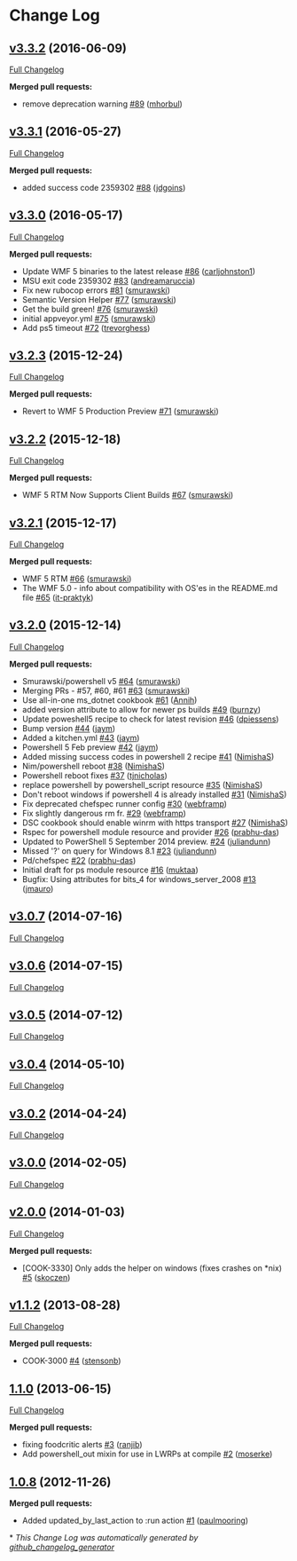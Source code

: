# Change Log

## [v3.3.2](https://github.com/chef-cookbooks/powershell/tree/v3.3.2) (2016-06-09)
[Full Changelog](https://github.com/chef-cookbooks/powershell/compare/v3.3.1...v3.3.2)

**Merged pull requests:**

- remove deprecation warning [\#89](https://github.com/chef-cookbooks/powershell/pull/89) ([mhorbul](https://github.com/mhorbul))

## [v3.3.1](https://github.com/chef-cookbooks/powershell/tree/v3.3.1) (2016-05-27)
[Full Changelog](https://github.com/chef-cookbooks/powershell/compare/v3.3.0...v3.3.1)

**Merged pull requests:**

- added success code 2359302 [\#88](https://github.com/chef-cookbooks/powershell/pull/88) ([jdgoins](https://github.com/jdgoins))

## [v3.3.0](https://github.com/chef-cookbooks/powershell/tree/v3.3.0) (2016-05-17)
[Full Changelog](https://github.com/chef-cookbooks/powershell/compare/v3.2.3...v3.3.0)

**Merged pull requests:**

- Update WMF 5 binaries to the latest release [\#86](https://github.com/chef-cookbooks/powershell/pull/86) ([carljohnston1](https://github.com/carljohnston1))
- MSU exit code 2359302 [\#83](https://github.com/chef-cookbooks/powershell/pull/83) ([andreamaruccia](https://github.com/andreamaruccia))
- Fix new rubocop errors [\#81](https://github.com/chef-cookbooks/powershell/pull/81) ([smurawski](https://github.com/smurawski))
- Semantic Version Helper [\#77](https://github.com/chef-cookbooks/powershell/pull/77) ([smurawski](https://github.com/smurawski))
- Get the build green! [\#76](https://github.com/chef-cookbooks/powershell/pull/76) ([smurawski](https://github.com/smurawski))
- initial appveyor.yml [\#75](https://github.com/chef-cookbooks/powershell/pull/75) ([smurawski](https://github.com/smurawski))
- Add ps5 timeout [\#72](https://github.com/chef-cookbooks/powershell/pull/72) ([trevorghess](https://github.com/trevorghess))

## [v3.2.3](https://github.com/chef-cookbooks/powershell/tree/v3.2.3) (2015-12-24)
[Full Changelog](https://github.com/chef-cookbooks/powershell/compare/v3.2.2...v3.2.3)

**Merged pull requests:**

- Revert to WMF 5 Production Preview [\#71](https://github.com/chef-cookbooks/powershell/pull/71) ([smurawski](https://github.com/smurawski))

## [v3.2.2](https://github.com/chef-cookbooks/powershell/tree/v3.2.2) (2015-12-18)
[Full Changelog](https://github.com/chef-cookbooks/powershell/compare/v3.2.1...v3.2.2)

**Merged pull requests:**

- WMF 5 RTM Now Supports Client Builds [\#67](https://github.com/chef-cookbooks/powershell/pull/67) ([smurawski](https://github.com/smurawski))

## [v3.2.1](https://github.com/chef-cookbooks/powershell/tree/v3.2.1) (2015-12-17)
[Full Changelog](https://github.com/chef-cookbooks/powershell/compare/v3.2.0...v3.2.1)

**Merged pull requests:**

- WMF 5 RTM [\#66](https://github.com/chef-cookbooks/powershell/pull/66) ([smurawski](https://github.com/smurawski))
- The WMF 5.0 - info about compatibility with OS'es in the README.md file [\#65](https://github.com/chef-cookbooks/powershell/pull/65) ([it-praktyk](https://github.com/it-praktyk))

## [v3.2.0](https://github.com/chef-cookbooks/powershell/tree/v3.2.0) (2015-12-14)
[Full Changelog](https://github.com/chef-cookbooks/powershell/compare/v3.0.7...v3.2.0)

**Merged pull requests:**

- Smurawski/powershell v5 [\#64](https://github.com/chef-cookbooks/powershell/pull/64) ([smurawski](https://github.com/smurawski))
- Merging PRs - \#57, \#60, \#61 [\#63](https://github.com/chef-cookbooks/powershell/pull/63) ([smurawski](https://github.com/smurawski))
- Use all-in-one ms\_dotnet cookbook [\#61](https://github.com/chef-cookbooks/powershell/pull/61) ([Annih](https://github.com/Annih))
- added version attribute to allow for newer ps builds [\#49](https://github.com/chef-cookbooks/powershell/pull/49) ([burnzy](https://github.com/burnzy))
- Update poweshell5 recipe to check for latest revision [\#46](https://github.com/chef-cookbooks/powershell/pull/46) ([dpiessens](https://github.com/dpiessens))
- Bump version [\#44](https://github.com/chef-cookbooks/powershell/pull/44) ([jaym](https://github.com/jaym))
- Added a kitchen.yml [\#43](https://github.com/chef-cookbooks/powershell/pull/43) ([jaym](https://github.com/jaym))
- Powershell 5 Feb preview [\#42](https://github.com/chef-cookbooks/powershell/pull/42) ([jaym](https://github.com/jaym))
- Added missing success codes in powershell 2 recipe [\#41](https://github.com/chef-cookbooks/powershell/pull/41) ([NimishaS](https://github.com/NimishaS))
- Nim/powershell reboot [\#38](https://github.com/chef-cookbooks/powershell/pull/38) ([NimishaS](https://github.com/NimishaS))
- Powershell reboot fixes [\#37](https://github.com/chef-cookbooks/powershell/pull/37) ([tjnicholas](https://github.com/tjnicholas))
- replace powershell by powershell\_script resource [\#35](https://github.com/chef-cookbooks/powershell/pull/35) ([NimishaS](https://github.com/NimishaS))
- Don't reboot windows if powershell 4 is already installed [\#31](https://github.com/chef-cookbooks/powershell/pull/31) ([NimishaS](https://github.com/NimishaS))
- Fix deprecated chefspec runner config [\#30](https://github.com/chef-cookbooks/powershell/pull/30) ([webframp](https://github.com/webframp))
- Fix slightly dangerous rm fr. [\#29](https://github.com/chef-cookbooks/powershell/pull/29) ([webframp](https://github.com/webframp))
- DSC cookbook should enable winrm with https transport [\#27](https://github.com/chef-cookbooks/powershell/pull/27) ([NimishaS](https://github.com/NimishaS))
- Rspec for powershell module resource and provider [\#26](https://github.com/chef-cookbooks/powershell/pull/26) ([prabhu-das](https://github.com/prabhu-das))
- Updated to PowerShell 5 September 2014 preview. [\#24](https://github.com/chef-cookbooks/powershell/pull/24) ([juliandunn](https://github.com/juliandunn))
- Missed '?' on query for Windows 8.1 [\#23](https://github.com/chef-cookbooks/powershell/pull/23) ([juliandunn](https://github.com/juliandunn))
- Pd/chefspec [\#22](https://github.com/chef-cookbooks/powershell/pull/22) ([prabhu-das](https://github.com/prabhu-das))
- Initial draft for ps module resource [\#16](https://github.com/chef-cookbooks/powershell/pull/16) ([muktaa](https://github.com/muktaa))
- Bugfix: Using attributes for bits\_4 for windows\_server\_2008 [\#13](https://github.com/chef-cookbooks/powershell/pull/13) ([jmauro](https://github.com/jmauro))

## [v3.0.7](https://github.com/chef-cookbooks/powershell/tree/v3.0.7) (2014-07-16)
[Full Changelog](https://github.com/chef-cookbooks/powershell/compare/v3.0.6...v3.0.7)

## [v3.0.6](https://github.com/chef-cookbooks/powershell/tree/v3.0.6) (2014-07-15)
[Full Changelog](https://github.com/chef-cookbooks/powershell/compare/v3.0.5...v3.0.6)

## [v3.0.5](https://github.com/chef-cookbooks/powershell/tree/v3.0.5) (2014-07-12)
[Full Changelog](https://github.com/chef-cookbooks/powershell/compare/v3.0.4...v3.0.5)

## [v3.0.4](https://github.com/chef-cookbooks/powershell/tree/v3.0.4) (2014-05-10)
[Full Changelog](https://github.com/chef-cookbooks/powershell/compare/v3.0.2...v3.0.4)

## [v3.0.2](https://github.com/chef-cookbooks/powershell/tree/v3.0.2) (2014-04-24)
[Full Changelog](https://github.com/chef-cookbooks/powershell/compare/v3.0.0...v3.0.2)

## [v3.0.0](https://github.com/chef-cookbooks/powershell/tree/v3.0.0) (2014-02-05)
[Full Changelog](https://github.com/chef-cookbooks/powershell/compare/v2.0.0...v3.0.0)

## [v2.0.0](https://github.com/chef-cookbooks/powershell/tree/v2.0.0) (2014-01-03)
[Full Changelog](https://github.com/chef-cookbooks/powershell/compare/v1.1.2...v2.0.0)

**Merged pull requests:**

- \[COOK-3330\] Only adds the helper on windows \(fixes crashes on \*nix\) [\#5](https://github.com/chef-cookbooks/powershell/pull/5) ([skoczen](https://github.com/skoczen))

## [v1.1.2](https://github.com/chef-cookbooks/powershell/tree/v1.1.2) (2013-08-28)
[Full Changelog](https://github.com/chef-cookbooks/powershell/compare/1.1.0...v1.1.2)

**Merged pull requests:**

- COOK-3000 [\#4](https://github.com/chef-cookbooks/powershell/pull/4) ([stensonb](https://github.com/stensonb))

## [1.1.0](https://github.com/chef-cookbooks/powershell/tree/1.1.0) (2013-06-15)
[Full Changelog](https://github.com/chef-cookbooks/powershell/compare/1.0.8...1.1.0)

**Merged pull requests:**

- fixing foodcritic alerts [\#3](https://github.com/chef-cookbooks/powershell/pull/3) ([ranjib](https://github.com/ranjib))
- Add powershell\_out mixin for use in LWRPs at compile [\#2](https://github.com/chef-cookbooks/powershell/pull/2) ([moserke](https://github.com/moserke))

## [1.0.8](https://github.com/chef-cookbooks/powershell/tree/1.0.8) (2012-11-26)
**Merged pull requests:**

- Added updated\_by\_last\_action to :run action [\#1](https://github.com/chef-cookbooks/powershell/pull/1) ([paulmooring](https://github.com/paulmooring))



\* *This Change Log was automatically generated by [github_changelog_generator](https://github.com/skywinder/Github-Changelog-Generator)*